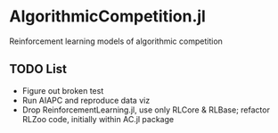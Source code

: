 # AlgorithmicCompetition.jl

Reinforcement learning models of algorithmic competition

## TODO List

- Figure out broken test
- Run AIAPC and reproduce data viz
- Drop ReinforcementLearning.jl, use only RLCore & RLBase; refactor RLZoo code, initially within AC.jl package
